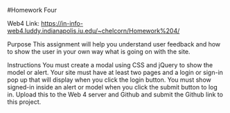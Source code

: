 #Homework Four

Web4 Link: https://in-info-web4.luddy.indianapolis.iu.edu/~chelcorn/Homework%204/

Purpose
This assignment will help you understand user feedback and how to show the user in your own way what is going on with the site.

Instructions
You must create a modal using CSS and jQuery to show the model or alert.
Your site must have at least two pages and a login or sign-in pop up that will display when you click the login button.
You must show signed-in inside an alert or model when you click the submit button to log in.
Upload this to the Web 4 server and Github and submit the Github link to this project.
